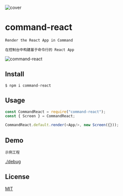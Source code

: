 ![cover](https://user-images.githubusercontent.com/11075892/142886448-d5628d6a-10f0-4d79-8d30-19876cfcbca7.png)


# command-react

`Render the React App in Command`

`在控制台中构建基于命令行的 React App`


![command-react](https://user-images.githubusercontent.com/11075892/142773934-5c3b1c35-744e-4f9a-9f4f-2b16a27b2183.gif)


## Install

```shell
$ npm i command-react
```

## Usage

```javascript
const CommandReact = require("command-react");
const { Screen } = CommandReact;
```

```javascript
CommandReact.default.render(<App/>, new Screen({}));
```

## Demo

`示例工程`

[./debug](./debug)

## License

[MIT](./LICENSE)